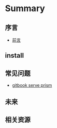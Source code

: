 # Summary

## 序言

* [前言](README.md)

## install




## 常见问题

* [gitbook serve prism](post/gitbook-server-error-prism.md)

## 未来

## 相关资源

